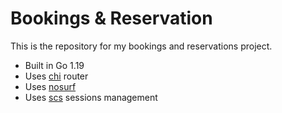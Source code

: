 # Bookings & Reservation
This is the repository for my bookings and reservations project.

- Built in Go 1.19
- Uses [chi](https://github.com/go-chi/chi/v5) router
- Uses [nosurf](https://github.com/justinas/nosurf)
- Uses [scs](https://github.com/alexedwards/scs/v2) sessions management